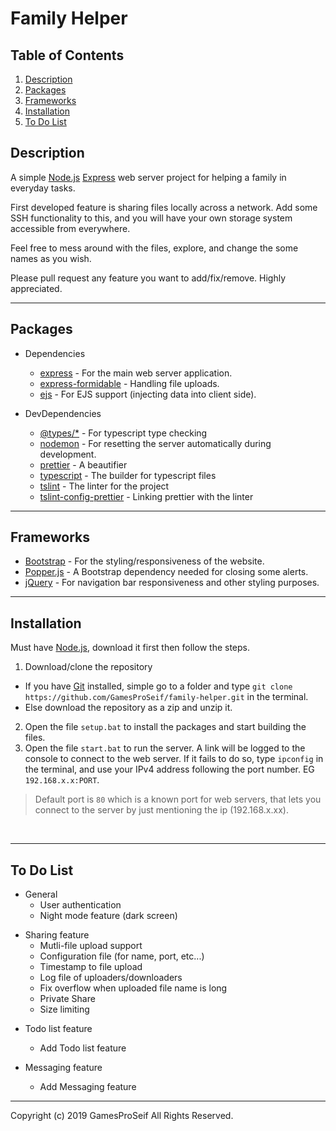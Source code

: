 # Family Helper

## Table of Contents

1. [Description](#description)
1. [Packages](#packages)
1. [Frameworks](#frameworks)
1. [Installation](#installation)
1. [To Do List](#to-do-list)

## Description

A simple [Node.js](https://nodejs.org/en/) [Express](https://www.npmjs.com/package/express) web server project for helping a family in everyday tasks.

First developed feature is sharing files locally across a network. Add some SSH functionality to this, and you will have your own storage system accessible from everywhere.

Feel free to mess around with the files, explore, and change the some names as you wish.

Please pull request any feature you want to add/fix/remove. Highly appreciated.

---

## Packages

- Dependencies

  - [express](https://www.npmjs.com/package/express) - For the main web server application.
  - [express-formidable](https://www.npmjs.com/package/express-formidable) - Handling file uploads.
  - [ejs](https://www.npmjs.com/package/ejs) - For EJS support (injecting data into client side).

- DevDependencies
  - [@types/\*](https://www.npmjs.com/~types) - For typescript type checking
  - [nodemon](https://www.npmjs.com/package/nodemon) - For resetting the server automatically during development.
  - [prettier](https://www.npmjs.com/package/prettier) - A beautifier
  - [typescript](https://www.npmjs.com/package/typescript) - The builder for typescript files
  - [tslint](https://www.npmjs.com/package/tslint) - The linter for the project
  - [tslint-config-prettier](https://www.npmjs.com/package/tslint-config-prettier) - Linking prettier with the linter

---

## Frameworks

- [Bootstrap](https://getbootstrap.com/) - For the styling/responsiveness of the website.
- [Popper.js](https://popper.js.org/) - A Bootstrap dependency needed for closing some alerts.
- [jQuery](https://jquery.com/) - For navigation bar responsiveness and other styling purposes.

---

## Installation

Must have [Node.js](https://nodejs.org/en/), download it first then follow the steps.

1. Download/clone the repository

- If you have [Git](https://git-scm.com/) installed, simple go to a folder and type `git clone https://github.com/GamesProSeif/family-helper.git` in the terminal.
- Else download the repository as a zip and unzip it.

2. Open the file `setup.bat` to install the packages and start building the files.
3. Open the file `start.bat` to run the server. A link will be logged to the console to connect to the web server. If it fails to do so, type `ipconfig` in the terminal, and use your IPv4 address following the port number. EG `192.168.x.x:PORT`.

> Default port is `80` which is a known port for web servers, that lets you connect to the server by just mentioning the ip (192.168.x.xx).

&nbsp;

---

## To Do List

- General
  - User authentication
  - Night mode feature (dark screen)

* Sharing feature
  - Mutli-file upload support
  - Configuration file (for name, port, etc...)
  - Timestamp to file upload
  - Log file of uploaders/downloaders
  - Fix overflow when uploaded file name is long
  - Private Share
  - Size limiting

- Todo list feature

  - Add Todo list feature

- Messaging feature
  - Add Messaging feature

---

Copyright (c) 2019 GamesProSeif All Rights Reserved.
